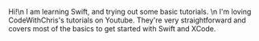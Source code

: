 Hi!\n
I am learning Swift, and trying out some basic tutorials. \n
I'm loving CodeWithChris's tutorials on Youtube. They're very straightforward and covers most of the basics to get started with Swift and XCode.
